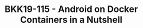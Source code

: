 ---
categories:
- bkk19
description: Evaluating Android applications with out downloading them on the device,
  dedicating the display on handheld to UI thereby moving the real time data processing
  to high end servers and streaming of Android applications instead of running on
  the device is all possible with virtualization of Android using Docker Containers.
  This talk is to share the fundamentals of building Android to boot on Docker containers
  by leveraging open source projects, the unaddressed gaps in the current offering
  and how to go about addressing these gaps with limited knowledge of Docker containers.
image:
  featured: 'true'
  path: /assets/images/featured-images/bkk19/BKK19-115.png
session_attendee_num: '47'
session_id: BKK19-115
session_room: Session Room 2 (Lotus 3-4)
session_slot:
  end_time: '2019-04-01 15:55:00'
  start_time: '2019-04-01 15:30:00'
session_speakers:
- speaker_bio: Senior Software Engineer, Developer services, Linaro. Passionate about
    building and booting Android on ARM based SOCs for mobile and ARM servers.
  speaker_company: Linaro
  speaker_image: /assets/images/speakers/bkk19/khasim-syed-mohammed.jpg
  speaker_location: India
  speaker_name: Khasim Syed Mohammed
  speaker_position: Senior Software Engineer - Android and Chromium
  speaker_username: khasim.mohammed
session_track: Android
tag: session
tags:
- Open Source Development
- Networking
title: BKK19-115 - Android on Docker Containers in a Nutshell
---